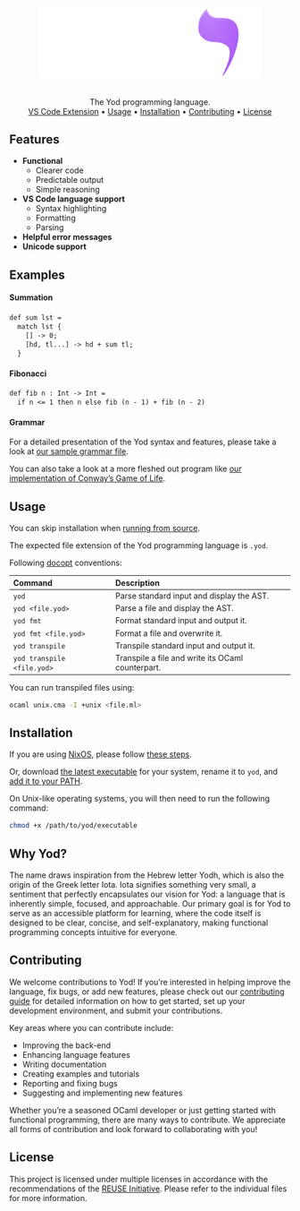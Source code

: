 <!--
SPDX-FileCopyrightText: 2025 Milesime <213074881+milesime@users.noreply.github.com>

SPDX-License-Identifier: CC-BY-SA-4.0
-->

<div align="center">
  <br />
  <picture>
    <source media="(prefers-color-scheme: light)" srcset="https://raw.githubusercontent.com/yodlang/.github/main/media/brand-dark.png">
    <img src="https://raw.githubusercontent.com/yodlang/.github/main/media/brand-light.png" alt="Yod" width="400">
  </picture>
  <p align="center">
    <br />
    The Yod programming language.
    <br />
    <a href="https://github.com/yodlang/vscode-yod">VS Code Extension</a> •
    <a href="#usage">Usage</a> •
    <a href="#installation">Installation</a> •
    <a href="#contributing">Contributing</a> •
    <a href="#license">License</a>
  </p>
</div>

## Features

- **Functional**
  - Clearer code
  - Predictable output
  - Simple reasoning
- **VS Code language support**
  - Syntax highlighting
  - Formatting
  - Parsing
- **Helpful error messages**
- **Unicode support**

## Examples

#### Summation

```yod
def sum lst =
  match lst {
    [] -> 0;
    [hd, tl...] -> hd + sum tl;
  }
```

#### Fibonacci

```yod
def fib n : Int -> Int =
  if n <= 1 then n else fib (n - 1) + fib (n - 2)
```

#### Grammar

For a detailed presentation of the Yod syntax and features, please take a look at [our sample grammar file](https://github.com/yodlang/yod/blob/main/examples/grammar.yod).

You can also take a look at a more fleshed out program like [our implementation of Conway’s Game of Life](https://github.com/yodlang/yod/blob/main/examples/conway.yod).

## Usage

You can skip installation when [running from source](https://github.com/yodlang/yod/wiki/Running-from-source).

The expected file extension of the Yod programming language is `.yod`.

Following [docopt](http://docopt.org/) conventions:

| Command                    | Description                                       |
| :------------------------- | :------------------------------------------------ |
| `yod`                      | Parse standard input and display the AST.         |
| `yod <file.yod>`           | Parse a file and display the AST.                 |
| `yod fmt`                  | Format standard input and output it.              |
| `yod fmt <file.yod>`       | Format a file and overwrite it.                   |
| `yod transpile`            | Transpile standard input and output it.           |
| `yod transpile <file.yod>` | Transpile a file and write its OCaml counterpart. |

You can run transpiled files using:

```sh
ocaml unix.cma -I +unix <file.ml>
```

## Installation

If you are using [NixOS](https://nixos.org/), please follow [these steps](https://github.com/yodlang/yod/wiki/Installation-on-NixOS).

Or, download [the latest executable](https://github.com/yodlang/yod/releases/latest) for your system, rename it to `yod`, and [add it to your PATH](https://github.com/yodlang/yod/wiki/Adding-Yod-to-the-PATH).

On Unix-like operating systems, you will then need to run the following command:

```sh
chmod +x /path/to/yod/executable
```

## Why Yod?

The name draws inspiration from the Hebrew letter Yodh, which is also the origin of the Greek letter Iota. Iota signifies something very small, a sentiment that perfectly encapsulates our vision for Yod: a language that is inherently simple, focused, and approachable. Our primary goal is for Yod to serve as an accessible platform for learning, where the code itself is designed to be clear, concise, and self-explanatory, making functional programming concepts intuitive for everyone.

## Contributing

We welcome contributions to Yod! If you’re interested in helping improve the language, fix bugs, or add new features, please check out our [contributing guide](https://github.com/yodlang/yod/blob/main/docs/CONTRIBUTING.md) for detailed information on how to get started, set up your development environment, and submit your contributions.

Key areas where you can contribute include:

- Improving the back-end
- Enhancing language features
- Writing documentation
- Creating examples and tutorials
- Reporting and fixing bugs
- Suggesting and implementing new features

Whether you’re a seasoned OCaml developer or just getting started with functional programming, there are many ways to contribute. We appreciate all forms of contribution and look forward to collaborating with you!

## License

This project is licensed under multiple licenses in accordance with the recommendations of the [REUSE Initiative](https://reuse.software/). Please refer to the individual files for more information.
